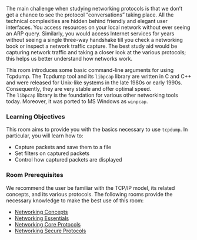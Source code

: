   
The main challenge when studying networking protocols is that we don’t get a chance to see the protocol “conversations” taking place. All the technical complexities are hidden behind friendly and elegant user interfaces. You access resources on your local network without ever seeing an ARP query. Similarly, you would access Internet services for years without seeing a single three-way handshake till you check a networking book or inspect a network traffic capture. The best study aid would be capturing network traffic and taking a closer look at the various protocols; this helps us better understand how networks work.

This room introduces some basic command-line arguments for using Tcpdump. The Tcpdump tool and its `libpcap` library are written in C and C++ and were released for Unix-like systems in the late 1980s or early 1990s. Consequently, they are very stable and offer optimal speed. The `libpcap` library is the foundation for various other networking tools today. Moreover, it was ported to MS Windows as `winpcap`.

### Learning Objectives

This room aims to provide you with the basics necessary to use `tcpdump`. In particular, you will learn how to:

- Capture packets and save them to a file
- Set filters on captured packets
- Control how captured packets are displayed

### Room Prerequisites

We recommend the user be familiar with the TCP/IP model, its related concepts, and its various protocols. The following rooms provide the necessary knowledge to make the best use of this room:

- [Networking Concepts](https://tryhackme.com/r/room/networkingconcepts)
- [Networking Essentials](https://tryhackme.com/r/room/networkingessentials)
- [Networking Core Protocols](https://tryhackme.com/r/room/networkingcoreprotocols)
- [Networking Secure Protocols](https://tryhackme.com/r/room/networkingsecureprotocols)